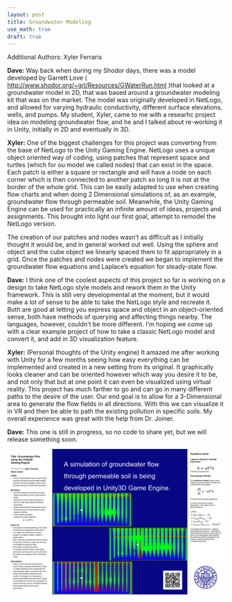 ```yaml
---
layout: post
title: Groundwater Modeling
use_math: true
draft: true
---
```


Additional Authors: Xyler Ferraris

**Dave:** Way back when during my Shodor days, there was a model developed by Garrett Love  ( http://www.shodor.org/~grl/Resources/GWaterRun.html )that looked at a groundwater model in 2D, that was based around a groundwater modeling kit that was on the market. The model was originally developed in NetLogo, and allowed for varying hydraulic conductivity, different surface elevations, wells, and pumps. My student, Xyler, came to me with a researhc project idea on modeling groundwater flow, and he and I talked about re-working it in Unity, initially in 2D and eventually in 3D.

**Xyler:** One of the biggest challenges for this project was converting from the base of NetLogo to the Unity Gaming Engine. NetLogo uses a unique object oriented way of coding, using patches that represent space and turtles (which for ou model we called nodes) that can exist in the space. Each patch is either a square or rectangle and will have a node on each corner which is then connected to another patch so long it is not at the border of the whole grid. This can be easily adapted to use when creating flow charts and when doing 2 Dimensional simulations of, as an example, groundwater flow through permeable soil. Meanwhile, the Unity Gaming Engine can be used for practically an infinite amount of ideas, projects and assignments. This brought into light our first goal, attempt to remodel the NetLogo version. 

The creation of our patches and nodes wasn’t as difficult as I initially thought it would be, and in general worked out well. Using the sphere and object and the cube object we linearly spaced them to fit appropriately in a grid. Once the patches and nodes were created we began to implement the groundwater flow equations and Laplace’s equation for steady-state flow. 

**Dave:** I think one of the coolest aspects of this project so far is working on a design to take NetLogo style models and rework them in the Unity framework. This is still very developmental at the moment, but it would make a lot of sense to be able to take the NetLogo style and recreate it. Both are good at letting you express space and object in an object-oriented sense, both have methods of querying and affecting things nearby. The languages, however, couldn't be more different. I'm hoping we come up with a clear example project of how to take a classic NetLogo model and convert it, and add in 3D visualization feature.

**Xyler:** (Personal thoughts of the Unity engine) It amazed me after working with Unity for a few months seeing how easy everything can be implemented and created in a new setting from its original. It graphically looks cleaner and can be oriented however which way you desire it to be, and not only that but at one point it can even be visualized using virtual reality. This project has much farther to go and can go in many different paths to the desire of the user. Our end goal is to allow for a 3-Dimensional area to generate the flow fields in all directions. With this we can visualize it in VR and then be able to path the existing pollution in specific soils. My overall experience was great with the help from Dr. Joiner.

**Dave:** This one is still in progress, so no code to share yet, but we will release something soon.

![Groundwater Model Poster](/images/blog_2019_12_11/GroundwaterPoster.png)


